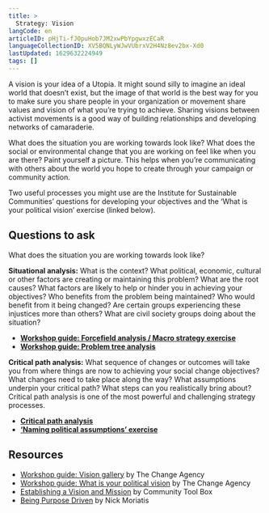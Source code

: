 ```yaml
---
title: >
  Strategy: Vision
langCode: en
articleID: pHjTi-fJOpuHob7JM2xwPbYpgwxzECaR
languageCollectionID: XV5BQNLyWJwVUbrxV2H4Nz8ev2bx-Xd0
lastUpdated: 1629632224949
tags: []
---
```


A vision is your idea of a Utopia. It might sound silly to imagine an ideal world that doesn’t exist, but the image of that world is the best way for you to make sure you share people in your organization or movement share values and vision of what you’re trying to achieve. Sharing visions between activist movements is a good way of building relationships and developing networks of camaraderie.

What does the situation you are working towards look like? What does the social or environmental change that you are working on feel like when you are there? Paint yourself a picture. This helps when you’re communicating with others about the world you hope to create through your campaign or community action.

Two useful processes you might use are the Institute for Sustainable Communities’ questions for developing your objectives and the ‘What is your political vision’ exercise (linked below).

## Questions to ask

What does the situation you are working towards look like?

**Situational analysis:** What is the context? What political, economic, cultural or other factors are creating or maintaining this problem? What are the root causes? What factors are likely to help or hinder you in achieving your objectives? Who benefits from the problem being maintained? Who would benefit from it being changed? Are certain groups experiencing these injustices more than others? What are civil society groups doing about the situation?

-   [**Workshop guide: Forcefield analysis / Macro strategy exercise**](https://thechangeagency.org/forcefield-analysis-process-guide/)
-   [**Workshop guide: Problem tree analysis**](https://thechangeagency.org/problem-tree-analysis/)

**Critical path analysis:** What sequence of changes or outcomes will take you from where things are now to achieving your social change objectives? What changes need to take place along the way? What assumptions underpin your critical path? What steps can you realistically bring about? Critical path analysis is one of the most powerful and challenging strategy processes.

-   [**Critical path analysis**](https://thechangeagency.org/cutting-the-issue-process-guide/?preview_id=308018&preview_nonce=b1bd491ea0&preview=true)
-   [**‘Naming political assumptions’ exercise**](https://thechangeagency.org/naming-political-assumptions-exercise/)

## Resources

-   [Workshop guide: Vision gallery](https://thechangeagency.org/vision-gallery-2/) by The Change Agency
-   [Workshop guide: What is your political vision](https://thechangeagency.org/what-is-your-political-vision/) by The Change Agency
-   [Establishing a Vision and Mission](https://ctb.ku.edu/en/best-change-processes/establishing-a-vision-and-mission/overview) by Community Tool Box
-   [Being Purpose Driven](https://commonslibrary.org/being-purpose-driven/) by Nick Moriatis